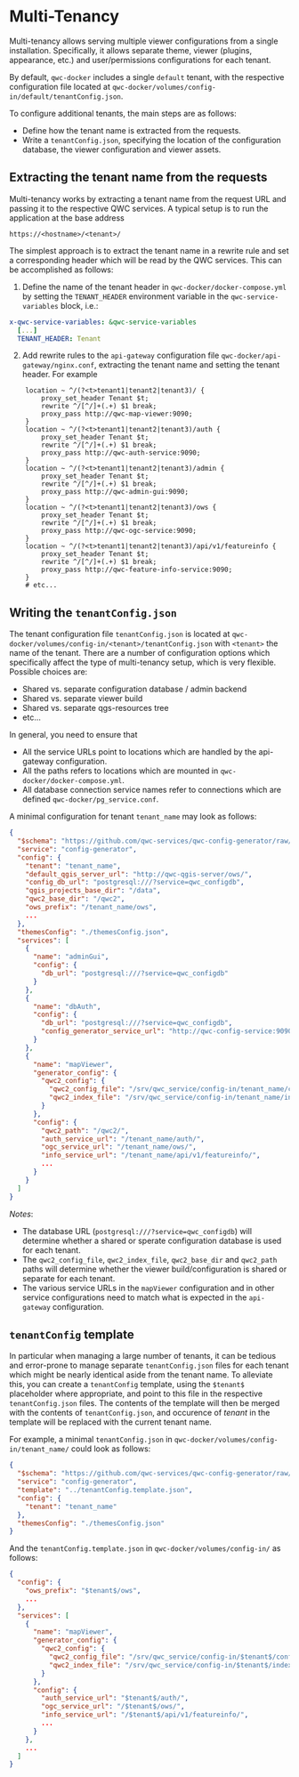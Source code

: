 # Multi-Tenancy

Multi-tenancy allows serving multiple viewer configurations from a single installation. Specifically, it allows separate theme, viewer (plugins, appearance, etc.) and user/permissions configurations for each tenant.

By default, `qwc-docker` includes a single `default` tenant, with the respective configuration file located at `qwc-docker/volumes/config-in/default/tenantConfig.json`.

To configure additional tenants, the main steps are as follows:

* Define how the tenant name is extracted from the requests.
* Write a `tenantConfig.json`, specifying the location of the configuration database, the viewer configuration and viewer assets.

## Extracting the tenant name from the requests

Multi-tenancy works by extracting a tenant name from the request URL and passing it to the respective QWC services. A typical setup is to run the application at the base address

    https://<hostname>/<tenant>/

The simplest approach is to extract the tenant name in a rewrite rule and set a corresponding header which will be read by the QWC services. This can be accomplished as follows:

1. Define the name of the tenant header in `qwc-docker/docker-compose.yml` by setting the `TENANT_HEADER` environment variable in the `qwc-service-variables` block, i.e.:
```yml
x-qwc-service-variables: &qwc-service-variables
  [...]
  TENANT_HEADER: Tenant
```

2. Add rewrite rules to the `api-gateway` configuration file `qwc-docker/api-gateway/nginx.conf`, extracting the tenant name and setting the tenant header. For example

```
    location ~ ^/(?<t>tenant1|tenant2|tenant3)/ {
        proxy_set_header Tenant $t;
        rewrite ^/[^/]+(.+) $1 break;
        proxy_pass http://qwc-map-viewer:9090;
    }
    location ~ ^/(?<t>tenant1|tenant2|tenant3)/auth {
        proxy_set_header Tenant $t;
        rewrite ^/[^/]+(.+) $1 break;
        proxy_pass http://qwc-auth-service:9090;
    }
    location ~ ^/(?<t>tenant1|tenant2|tenant3)/admin {
        proxy_set_header Tenant $t;
        rewrite ^/[^/]+(.+) $1 break;
        proxy_pass http://qwc-admin-gui:9090;
    }
    location ~ ^/(?<t>tenant1|tenant2|tenant3)/ows {
        proxy_set_header Tenant $t;
        rewrite ^/[^/]+(.+) $1 break;
        proxy_pass http://qwc-ogc-service:9090;
    }
    location ~ ^/(?<t>tenant1|tenant2|tenant3)/api/v1/featureinfo {
        proxy_set_header Tenant $t;
        rewrite ^/[^/]+(.+) $1 break;
        proxy_pass http://qwc-feature-info-service:9090;
    }
    # etc...
```

## Writing the `tenantConfig.json`

The tenant configuration file `tenantConfig.json` is located at `qwc-docker/volumes/config-in/<tenant>/tenantConfig.json` with `<tenant>` the name of the tenant. There are a number of configuration options which specifically affect the type of multi-tenancy setup, which is very flexible. Possible choices are:

* Shared vs. separate configuration database / admin backend
* Shared vs. separate viewer build
* Shared vs. separate qgs-resources tree
* etc...

In general, you need to ensure that

* All the service URLs point to locations which are handled by the api-gateway configuration.
* All the paths refers to locations which are mounted in `qwc-docker/docker-compose.yml`.
* All database connection service names refer to connections which are defined `qwc-docker/pg_service.conf`.

A minimal configuration for tenant `tenant_name` may look as follows:

```json
{
  "$schema": "https://github.com/qwc-services/qwc-config-generator/raw/master/schemas/qwc-config-generator.json",
  "service": "config-generator",
  "config": {
    "tenant": "tenant_name",
    "default_qgis_server_url": "http://qwc-qgis-server/ows/",
    "config_db_url": "postgresql:///?service=qwc_configdb",
    "qgis_projects_base_dir": "/data",
    "qwc2_base_dir": "/qwc2",
    "ows_prefix": "/tenant_name/ows",
    ...
  },
  "themesConfig": "./themesConfig.json",
  "services": [
    {
      "name": "adminGui",
      "config": {
        "db_url": "postgresql:///?service=qwc_configdb"
      }
    },
    {
      "name": "dbAuth",
      "config": {
        "db_url": "postgresql:///?service=qwc_configdb",
        "config_generator_service_url": "http://qwc-config-service:9090"
      }
    },
    {
      "name": "mapViewer",
      "generator_config": {
        "qwc2_config": {
          "qwc2_config_file": "/srv/qwc_service/config-in/tenant_name/config.json",
          "qwc2_index_file": "/srv/qwc_service/config-in/tenant_name/index.html"
        }
      },
      "config": {
        "qwc2_path": "/qwc2/",
        "auth_service_url": "/tenant_name/auth/",
        "ogc_service_url": "/tenant_name/ows/",
        "info_service_url": "/tenant_name/api/v1/featureinfo/",
        ...
      }
    }
  ]
}
```

*Notes*:

* The database URL (`postgresql:///?service=qwc_configdb`) will determine whether a shared or sperate configuration database is used for each tenant.
* The `qwc2_config_file`, `qwc2_index_file`, `qwc2_base_dir` and `qwc2_path` paths will determine whether the viewer build/configuration is shared or separate for each tenant.
* The various service URLs in the `mapViewer` configuration and in other service configurations need to match what is expected in the `api-gateway` configuration.

## `tenantConfig` template

In particular when managing a large number of tenants, it can be tedious and error-prone to manage separate `tenantConfig.json` files for each tenant which might be nearly identical aside from the tenant name. To alleviate this, you can create a `tenantConfig` template, using the `$tenant$` placeholder where appropriate, and point to this file in the respective `tenantConfig.json` files. The contents of the template will then be merged with the contents of `tenantConfig.json`, and occurence of $tenant$ in the template will be replaced with the current tenant name.

For example, a minimal `tenantConfig.json` in `qwc-docker/volumes/config-in/tenant_name/` could look as follows:

```json
{
  "$schema": "https://github.com/qwc-services/qwc-config-generator/raw/master/schemas/qwc-config-generator.json",
  "service": "config-generator",
  "template": "../tenantConfig.template.json",
  "config": {
    "tenant": "tenant_name"
  },
  "themesConfig": "./themesConfig.json"
}
```

And the `tenantConfig.template.json` in `qwc-docker/volumes/config-in/` as follows:

```json
{
  "config": {
    "ows_prefix": "$tenant$/ows",
    ...
  },
  "services": [
    {
      "name": "mapViewer",
      "generator_config": {
        "qwc2_config": {
          "qwc2_config_file": "/srv/qwc_service/config-in/$tenant$/config.json",
          "qwc2_index_file": "/srv/qwc_service/config-in/$tenant$/index.html"
        }
      },
      "config": {
        "auth_service_url": "$tenant$/auth/",
        "ogc_service_url": "/$tenant$/ows/",
        "info_service_url": "/$tenant$/api/v1/featureinfo/",
        ...
      }
    },
    ...
  ]
}
```
